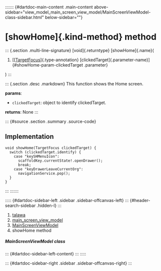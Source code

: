 ::::::: {#dartdoc-main-content .main-content above-sidebar="view_model_main_screen_view_model/MainScreenViewModel-class-sidebar.html" below-sidebar=""}
<div>

# [showHome]{.kind-method} method

</div>

::: {.section .multi-line-signature}
[void]{.returntype} [showHome]{.name}(

1.  [[[TargetFocus](https://pub.dev/documentation/tutorial_coach_mark/1.2.12/tutorial_coach_mark/TargetFocus-class.html)]{.type-annotation}
    [clickedTarget]{.parameter-name}]{#showHome-param-clickedTarget
    .parameter}

)
:::

::: {.section .desc .markdown}
This function shows the Home screen.

**params**:

-   `clickedTarget`: object to identify clickedTarget.

**returns**: None
:::

::: {#source .section .summary .source-code}
## Implementation

``` language-dart
void showHome(TargetFocus clickedTarget) {
  switch (clickedTarget.identify) {
    case "keySHMenuIcon":
      scaffoldKey.currentState!.openDrawer();
      break;
    case "keyDrawerLeaveCurrentOrg":
      navigationService.pop();
  }
}
```
:::
:::::::

::::: {#dartdoc-sidebar-left .sidebar .sidebar-offcanvas-left}
::: {#header-search-sidebar .hidden-l}
:::

1.  [talawa](../../index.html)
2.  [main_screen_view_model](../../view_model_main_screen_view_model/)
3.  [MainScreenViewModel](../../view_model_main_screen_view_model/MainScreenViewModel-class.html)
4.  showHome method

##### MainScreenViewModel class

::: {#dartdoc-sidebar-left-content}
:::
:::::

::: {#dartdoc-sidebar-right .sidebar .sidebar-offcanvas-right}
:::
